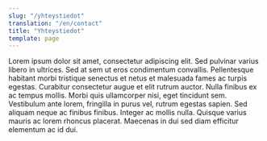 ```yaml
---
slug: "/yhteystiedot"
translation: "/en/contact"
title: "Yhteystiedot"
template: page
---
```


Lorem ipsum dolor sit amet, consectetur adipiscing elit. Sed pulvinar varius libero in ultrices. Sed at sem ut eros condimentum convallis. Pellentesque habitant morbi tristique senectus et netus et malesuada fames ac turpis egestas. Curabitur consectetur augue et elit rutrum auctor. Nulla finibus ex ac tempus mollis. Morbi quis ullamcorper nisi, eget tincidunt sem. Vestibulum ante lorem, fringilla in purus vel, rutrum egestas sapien. Sed aliquam neque ac finibus finibus. Integer ac mollis nulla. Quisque varius mauris ac lorem rhoncus placerat. Maecenas in dui sed diam efficitur elementum ac id dui.
